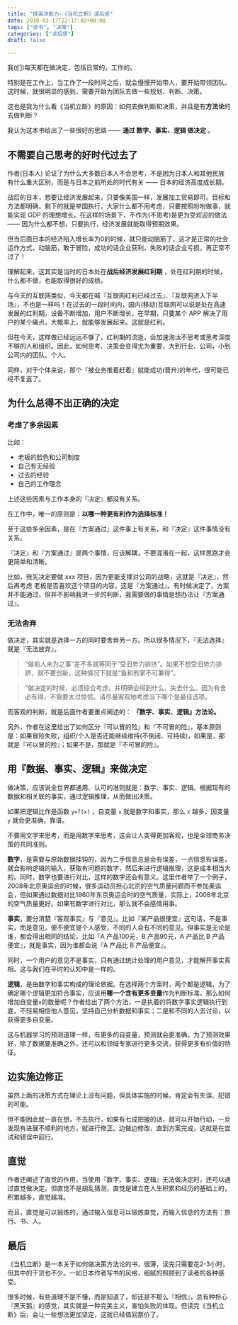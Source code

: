 ```yaml
---
title: "提高决断力-《当机立断》读后感"
date: 2018-03-17T22:17:02+08:00
tags: ["读书", "决策"]
categories: ["读后感"]
draft: false

---
```


我(们)每天都在做决定，包括日常的，工作的。

特别是在工作上，当工作了一段时间之后，就会慢慢开始带人，要开始带领团队。这时候，就很明显的感到，需要开始为团队去做一些规划、判断、决策。

这也是我为什么看《当机立断》的原因：如何去做判断和决策，并且是有**方法论**的去做判断？

我认为这本书给出了一些很好的思路 —— **通过 数字、事实、逻辑 做决定** 。

## 不需要自己思考的好时代过去了
作者(日本人) 论证了为什么大多数日本人不会思考，不是因为日本人和其他民族有什么重大区别，而是与日本之前所处的时代有关 —— 日本的经济高度成长期。

战后的日本，想要让经济发展起来，只要像美国一样，发展加工贸易即可。目标和方法都明确，剩下的就是举国执行，大家什么都不用考虑，只要按照吩咐做事，就能实现 GDP 的理想增长。在这样的场景下，不作为(不思考)是更为受欢迎的做法 —— 因为什么都不想，只要执行，经济发展就能取得预期效果。

但当后面日本的经济陷入增长率为0的时候，就只能动脑筋了，这才是正常的社会运作方式，动脑筋，敢于冒险，成功的话企业获利，失败的话企业亏损，再正常不过了！

理解起来，这其实是当时的日本处在**战后经济发展红利期** ，处在红利期的时候，什么都不做，也能取得很好的成绩。

与今天的互联网类似，今天都在喊『互联网红利已经过去』、『互联网进入下半场』，不也是一样吗！在过去的一段时间内，国内(移动)互联网可以说是处在高速发展的红利期，设备不断增加，用户不断增长，在早期，只要某个 APP 解决了用户的某个痛点，大概率上，就能够发展起来。这就是红利。

但在今天，这样做已经远远不够了，红利期的流逝，会加速淘汰不思考或思考深度不够的人和组织。因此，如何思考、决策会变得尤为重要，大到行业、公司，小到公司内的团队、个人。

同样，对于个体来说，那个『被业务推着赶着』就能成功(晋升)的年代，很可能已经不复返了。

## 为什么总得不出正确的决定
### 考虑了多余因素
比如：

* 老板的脸色和公司制度
* 自己有无经验
* 过去的经验
* 自己的工作理念

上述这些因素与工作本身的『决定』都没有关系。

在工作中，唯一的原则是：**以哪一种更有利作为选择标准！**

至于这些多余因素，是在『方案通过』这件事上有关系，和『决定』这件事情没有关系。

『决定』和『方案通过』是两个事情，应该解耦，不要混淆在一起，这样思路才会更简单和清晰。

比如，我先决定要做 xxx 项目，因为更能支撑对公司的战略，这就是『决定』，然后再考虑 老板是否喜欢这个项目的内容，这是『方案通过』。有时候决定了，方案并不能通过，但并不影响我进一步的判断，我需要做的事情是想办法让『方案通过』。

### 无法舍弃
做决定，其实就是选择一方的同时要舍弃另一方。所以很多情况下，『无法选择』就是『无法放弃』。

> “做前人未为之事”差不多就等同于“受旧势力排挤”。如果不想受旧势力排挤，就不要创新，这种情况下就是“鱼和熊掌不可兼得”。    


> “做决定的时候，必须综合考虑，并明确会得到什么，失去什么。因为有舍必有得，不需要太过惊慌。请尽量客观地考虑当下哪个是最佳选项。    

而客观的判断，就是后面作者要重点阐述的： **『数字、事实、逻辑』方法论。**

另外，作者在这里给出了如何区分『可以冒的险』和『不可冒的险』，基本原则是：如果冒险失败，组织/个人是否还能继续维持(不倒闭、可持续)，如果是，那就是『可以冒的险』；如果不是，那就是『不可冒的险』。

## 用『数据、事实、逻辑』来做决定

做决策，应该说全世界都通用、认可的准则就是：数字、事实、逻辑。根据现有的数据和相关联的事实，通过逻辑推理，从而做出决策。

如果把逻辑比作是函数 `y=f(x)` ，自变量 `x` 就是数字和事实，那么 `x` 越多，因变量 `y` 就会更准确，靠谱。
 
不要用文字来思考，而是用数字来思考，这会让人变得更加客观，也是全球商务决策的共同准则。

**数字**，是需要与原始数据挂钩的，因为二手信息总是会有误差，一点信息有误差，就会影响逻辑的输入，获取有问题的数字，然后来进行逻辑推理，这是成本相当大的。同时，数字也要进行对比，这样的数字还会有意义。这里作者举了一个例子，2008年北京奥运会的时候，很多运动员担心北京的空气质量问题而不参加奥运会，但如果通过数据对比1960年东京奥运会时的空气质量，实际上，2008年北京的空气质量更好。如果有数字进行对比，那么就不会感情用事。

**事实**，要分清楚『客观事实』与『意见』。比如『某产品很便宜』这句话，不是事实，而是意见，便不便宜是个人感受，不同的人会有不同的意见。但事实是无论是谁，都会得出相同的结论，比如『A 产品100元，B 产品90元，A 产品比 B 产品便宜』，就是事实，因为谁都会说『A 产品比 B 产品便宜』。

同时，一个用户的意见不是事实，只有通过统计处理的用户意见，才能解开事实真相。这与我们在平时的认知中是一样的。

**逻辑**，是由数字和事实构成的理论依据。在选择两个方案时，两个都是逻辑，为了确定哪个逻辑更加符合事实，应该用**哪一个含有更多变量**作为判断标准。那么如何增加自变量`x`的数量呢？作者给出了两个方法，一是执着的将数字事实逻辑执行到底，不轻易相信他人意见，坚持自己分析数据和事实；二是和不同的人去讨论，以获得更多自变量。

这与机器学习的预测道理一样，有更多的自变量，预测就会更准确。为了预测效果好，除了数据要准确之外，还可以和领域专家进行更多交流，获得更多有价值的特征。

## 边实施边修正
虽然上面的决策方式在理论上没有问题，但具体实施的时候，肯定会有失误、犯错的可能。

但不能因此就一直在想，不去执行，如果有七成把握的话，就可以开始行动，一旦发现有进展不顺利的地方，就进行修正。边做边修改，直到方案完成，这就是在尝试和错误中前行。

## 直觉
作者还阐述了直觉的作用，当使用『数字、事实、逻辑』无法做决定时，还可以通过直觉做决定。但直觉不是胡乱猜测，直觉是建立在人生积累和经历的基础上的，积累越多，直觉越准。

而且，直觉是可以锻炼的，通过输入信息可以锻炼直觉，而输入信息的方法有：旅行、书、人。

## 最后
《当机立断》是一本关于如何做决策方法论的书，很薄，读完只需要花2-3小时，但其中的干货也不少。一如日本作者写书的风格，细腻的照顾到了读者的各种感受。

很多时候，有些道理不是不懂，而是知道了，却还是不那么『相信』，总有种担心『黑天鹅』的感觉，其实就是一种完美主义，害怕失败的体现。但读完《当机立断》后，会让一些想法更加坚定，这就已经值回票价了。

